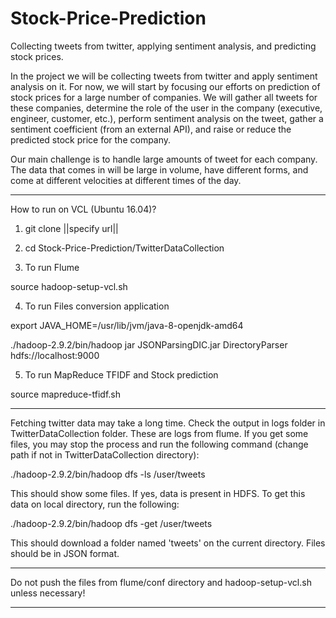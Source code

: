 # Stock-Price-Prediction
Collecting tweets from twitter, applying sentiment analysis, and predicting stock prices.


In the project we will be collecting tweets from twitter and apply sentiment analysis on it.
For now, we will start by focusing our efforts on prediction of stock prices for a large number of companies. We will gather all tweets for these companies, determine the role of the user in the company (executive, engineer, customer, etc.), perform sentiment analysis on the tweet, gather a sentiment coefficient (from an external API), and raise or reduce the predicted stock price for the company.

Our main challenge is to handle large amounts of tweet for each company. The data that comes in will be large in volume, have different forms, and come at different velocities at different times of the day.

__________________________________________________________

How to run on VCL (Ubuntu 16.04)?

1. git clone ||specify url||

2. cd Stock-Price-Prediction/TwitterDataCollection

3. To run Flume

source hadoop-setup-vcl.sh

4. To run Files conversion application

export JAVA_HOME=/usr/lib/jvm/java-8-openjdk-amd64

./hadoop-2.9.2/bin/hadoop jar JSONParsingDIC.jar DirectoryParser hdfs://localhost:9000

5. To run MapReduce TFIDF and Stock prediction

source mapreduce-tfidf.sh

___________________________________________________________

Fetching twitter data may take a long time. Check the output in logs folder in TwitterDataCollection folder. These are logs from flume. If you get some files, you may stop the process and run the following command (change path if not in TwitterDataCollection directory):

./hadoop-2.9.2/bin/hadoop dfs -ls /user/tweets

This should show some files. If yes, data is present in HDFS. To get this data on local directory, run the following:

./hadoop-2.9.2/bin/hadoop dfs -get /user/tweets

This should download a folder named 'tweets' on the current directory. Files should be in JSON format.

____________________________________________________________

Do not push the files from flume/conf directory and hadoop-setup-vcl.sh unless necessary!

___________________________________________________________
